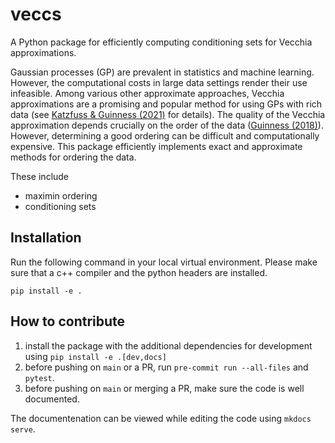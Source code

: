 # veccs

A Python package for efficiently computing conditioning sets for Vecchia
approximations.

Gaussian processes (GP) are prevalent in statistics and machine learning.
However, the computational costs in large data settings render their use
infeasible. Among various other approximate approaches, Vecchia approximations
are a promising and popular method for using GPs with rich data (see [Katzfuss &
Guinness (2021)](https://doi.org/10.1214/19-STS755) for details). The
quality of the Vecchia approximation depends crucially on the order of the data
([Guinness (2018)](https://doi.org/10.1080/00401706.2018.1437476)). However,
determining a good ordering can be difficult and computationally expensive.
This package efficiently implements exact and approximate methods for ordering
the data.

These include

- maximin ordering
- conditioning sets

## Installation

Run the following command in your local virtual environment. Please make sure
that a c++ compiler and the python headers are installed.

`pip install -e .`

## How to contribute

1. install the package with the additional dependencies for development using
   `pip install -e .[dev,docs]`
2. before pushing on `main` or a PR, run `pre-commit run --all-files` and
   `pytest`.
3. before pushing on `main` or merging a PR, make sure the code is well
   documented.

The documentenation can be viewed while editing the code using `mkdocs serve`.
